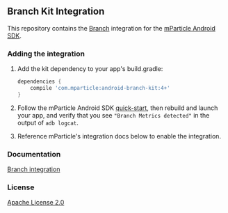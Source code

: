 ## Branch Kit Integration

This repository contains the [Branch](https://www.branch.io/) integration for the [mParticle Android SDK](https://github.com/mParticle/mparticle-android-sdk).

### Adding the integration

1. Add the kit dependency to your app's build.gradle:

    ```groovy
    dependencies {
        compile 'com.mparticle:android-branch-kit:4+'
    }
    ```
2. Follow the mParticle Android SDK [quick-start](https://github.com/mParticle/mparticle-android-sdk), then rebuild and launch your app, and verify that you see `"Branch Metrics detected"` in the output of `adb logcat`.
3. Reference mParticle's integration docs below to enable the integration.

### Documentation

[Branch integration](http://docs.mparticle.com/?java#branch-metrics)

### License

[Apache License 2.0](http://www.apache.org/licenses/LICENSE-2.0)
